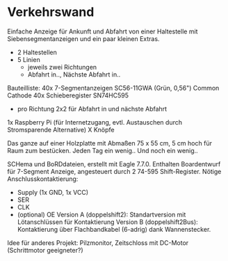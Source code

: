 # Verkehrswand
Einfache Anzeige für Ankunft und Abfahrt von einer Haltestelle mit Siebensegmentanzeigen und ein paar kleinen Extras.

- 2 Haltestellen
- 5 Linien
  - jeweils zwei Richtungen
  - Abfahrt in.., Nächste Abfahrt in..

Bauteilliste:
40x 7-Segmentanzeigen SC56-11GWA (Grün, 0,56") Common Cathode
40x Schieberegister SN74HC595
- pro Richtung 2x2 für Abfahrt in und nächste Abfahrt

1x Raspberry Pi (für Internetzugang, evtl. Austauschen durch Stromsparende Alternative)
X Knöpfe

Das ganze auf einer Holzplatte mit Abmaßen 75 x 55 cm, 5 cm hoch für Raum zum bestücken.
Jeden Tag ein wenig..
Und noch ein wenig..

SCHema und BoRDdateien, erstellt mit Eagle 7.7.0.
Enthalten Boardentwurf für 7-Segment Anzeige, angesteuert durch 2 74-595 Shift-Register. Nötige Anschlusskontaktierung: 
- Supply (1x GND, 1x VCC)
- SER
- CLK
- (optional) OE
Version A (doppelshift2): Standartversion mit Lötanschlüssen für Kontaktierung
Version B (doppelshift2Bus): Kontaktierung über Flachbandkabel (6-adrig) dank Wannenstecker.


Idee für anderes Projekt: Pilzmonitor, Zeitschloss mit DC-Motor (Schrittmotor geeigneter?)
